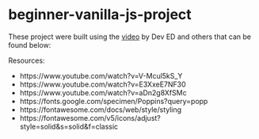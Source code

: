# beginner-vanilla-js-project


These project were built using the <a href="https://www.youtube.com/watch?v=Ttf3CEsEwMQ" target="_blank">video</a> by Dev ED and others that can be found below:

Resources:
<ul>
<li>https://www.youtube.com/watch?v=V-Mcul5kS_Y </li>
<li>https://www.youtube.com/watch?v=E3XxeE7NF30</li>
<li>https://www.youtube.com/watch?v=aDn2g8XfSMc</li>
<li>https://fonts.google.com/specimen/Poppins?query=popp</li>
<li>https://fontawesome.com/docs/web/style/styling</li>
<li>https://fontawesome.com/v5/icons/adjust?style=solid&s=solid&f=classic</li>
</ul>

